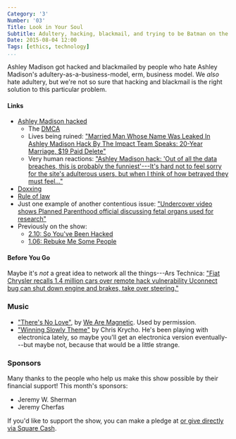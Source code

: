 ```yaml
---
Category: '3'
Number: '03'
Title: Look in Your Soul
Subtitle: Adultery, hacking, blackmail, and trying to be Batman on the internet.
Date: 2015-08-04 12:00
Tags: [ethics, technology]
...
```


Ashley Madison got hacked and blackmailed by people who hate Ashley Madison's
adultery-as-a-business-model, erm, business model. We *also* hate adultery, but
we're not so sure that hacking and blackmail is the right solution to this
particular problem.

#### Links

  - [Ashley Madison hacked][hack]
      + The [DMCA](https://www.eff.org/issues/dmca)
      + Lives being ruined: ["Married Man Whose Name Was Leaked In Ashley
        Madison Hack By The Impact Team Speaks: 20-Year Marriage, $19 Paid
        Delete"][ruin]
      + Very human reactions: ["Ashley Madison hack: 'Out of all the data
        breaches, this is probably the funniest'---It's hard not to feel sorry
        for the site's adulterous users, but when I think of how betrayed they
        must feel..."][reaction]
  - [Doxxing](https://en.wikipedia.org/wiki/Doxing)
  - [Rule of law](https://en.wikipedia.org/wiki/Rule_of_law)
  - Just one example of another contentious issue: ["Undercover video shows
    Planned Parenthood official discussing fetal organs used for research"][pp]
  - Previously on the show:
      + [2.10: So You've Been Hacked](/2.10/)
      + [1.06: Rebuke Me Some People](/1.06/)

[hack]: http://www.npr.org/sections/thetwo-way/2015/07/20/424637005/affair-enabling-website-ashley-madison-is-compromised-by-hackers
[ruin]: http://www.inquisitr.com/2286331/married-man-whose-name-was-leaked-in-ashley-madison-hack-by-the-impact-team-speaks-20-year-marriage-19-paid-delete/
[reaction]: http://www.independent.co.uk/voices/comment/ashley-madison-hack-out-of-all-the-data-breaches-that-have-happened-this-is-probably-the-funniest-10407666.html
[pp]: http://www.washingtonpost.com/politics/undercover-video-shows-planned-parenthood-exec-discussing-organ-harvesting/2015/07/14/ae330e34-2a4d-11e5-bd33-395c05608059_story.html

#### Before You Go
Maybe it's *not* a great idea to network all the things---Ars Technica: ["Fiat
Chrysler recalls 1.4 million cars over remote hack vulnerability
Uconnect bug can shut down engine and brakes, take over steering."][ars]

[ars]: http://arstechnica.com/security/2015/07/fiat-chrysler-recalls-1-4-million-cars-over-remote-hack-vulnerability/

### Music

  - ["There's No Love"], by [We Are Magnetic]. Used by permission.
  - ["Winning Slowly Theme"](//soundcloud.com/chriskrycho/winning-slowly)
    by Chris Krycho. He's been playing with electronica lately, so maybe you'll
    get an electronica version eventually---but maybe not, because that would be
    a little strange.

["There's No Love"]: https://soundcloud.com/wearemagnetic/we-are-magnetic-theres-no-love
[We Are Magnetic]: http://wearemagnetic.band

### Sponsors

Many thanks to the people who help us make this show possible by their financial
support! This month's sponsors:

  - Jeremy W. Sherman
  - Jeremy Cherfas

If you'd like to support the show, you can make a pledge at <a href='https://www.patreon.com/winningslowly' rel='payment'> or give
directly via [Square Cash].

[Square Cash]: https://cash.me/$winningslowly
